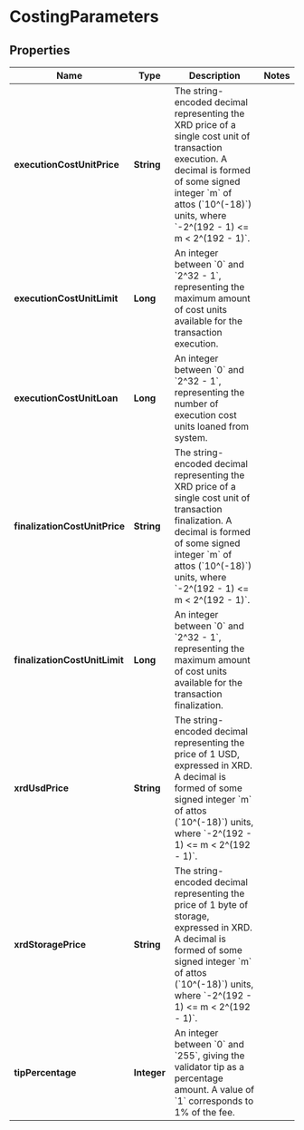 

# CostingParameters


## Properties

| Name | Type | Description | Notes |
|------------ | ------------- | ------------- | -------------|
|**executionCostUnitPrice** | **String** | The string-encoded decimal representing the XRD price of a single cost unit of transaction execution. A decimal is formed of some signed integer &#x60;m&#x60; of attos (&#x60;10^(-18)&#x60;) units, where &#x60;-2^(192 - 1) &lt;&#x3D; m &lt; 2^(192 - 1)&#x60;.  |  |
|**executionCostUnitLimit** | **Long** | An integer between &#x60;0&#x60; and &#x60;2^32 - 1&#x60;, representing the maximum amount of cost units available for the transaction execution. |  |
|**executionCostUnitLoan** | **Long** | An integer between &#x60;0&#x60; and &#x60;2^32 - 1&#x60;, representing the number of execution cost units loaned from system. |  |
|**finalizationCostUnitPrice** | **String** | The string-encoded decimal representing the XRD price of a single cost unit of transaction finalization. A decimal is formed of some signed integer &#x60;m&#x60; of attos (&#x60;10^(-18)&#x60;) units, where &#x60;-2^(192 - 1) &lt;&#x3D; m &lt; 2^(192 - 1)&#x60;.  |  |
|**finalizationCostUnitLimit** | **Long** | An integer between &#x60;0&#x60; and &#x60;2^32 - 1&#x60;, representing the maximum amount of cost units available for the transaction finalization. |  |
|**xrdUsdPrice** | **String** | The string-encoded decimal representing the price of 1 USD, expressed in XRD. A decimal is formed of some signed integer &#x60;m&#x60; of attos (&#x60;10^(-18)&#x60;) units, where &#x60;-2^(192 - 1) &lt;&#x3D; m &lt; 2^(192 - 1)&#x60;.  |  |
|**xrdStoragePrice** | **String** | The string-encoded decimal representing the price of 1 byte of storage, expressed in XRD. A decimal is formed of some signed integer &#x60;m&#x60; of attos (&#x60;10^(-18)&#x60;) units, where &#x60;-2^(192 - 1) &lt;&#x3D; m &lt; 2^(192 - 1)&#x60;.  |  |
|**tipPercentage** | **Integer** | An integer between &#x60;0&#x60; and &#x60;255&#x60;, giving the validator tip as a percentage amount. A value of &#x60;1&#x60; corresponds to 1% of the fee. |  |




